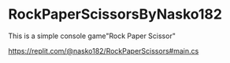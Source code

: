 # RockPaperScissorsByNasko182
This is  a simple console game"Rock Paper Scissor"

https://replit.com/@nasko182/RockPaperScissors#main.cs
